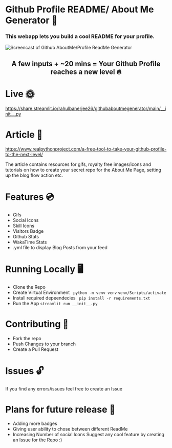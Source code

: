 # Github Profile README/ About Me Generator 💯

### This webapp lets you build a cool README for your profile. 

<img src='https://github.com/rahulbanerjee26/githubAboutMeGenerator/blob/main/screencast_ghub_profile_gen.gif' alt='Screencast of Github AboutMe/Profile ReadMe Generator'/>

<h2 align ='center'> A few inputs + ~20 mins = Your Github Profile reaches a new level 🔥 </h2>

# Live 🌞
https://share.streamlit.io/rahulbanerjee26/githubaboutmegenerator/main/__init__.py  

# Article 📝
https://www.realpythonproject.com/a-free-tool-to-take-your-github-profile-to-the-next-level/

The article contains resources for gifs, royalty free images/icons and tutorials on how to create your secret repo for the About Me Page, setting up the blog flow action etc.

# Features 💿
<ul><li>Gifs</li><li>Social Icons</li><li>Skill Icons</li><li>Visitors Badge</li><li>Github Stats</li><li>WakaTime Stats</li><li>.yml file to display Blog Posts from your feed</li></ul>
<!-- /wp:list -->

# Running Locally 🖥️
- Clone the Repo
- Create Virtual Environment
``` python -m venv venv``` 
 ``` venv/Scripts/activate ```
- Install required depeendecies
``` pip install -r requirements.txt```
- Run the App 
```streamlit run __init__.py```

# Contributing 🤝
- Fork the repo
- Push Changes to your branch
- Create a Pull Request

# Issues  🔓
If you find any errors/issues feel free to create an Issue

# Plans for future release 📆
- Adding more badges
- Giving user ability to chose between different ReadMe 
- Increasing Number of social Icons
Suggest any cool feature by creating an Issue for the Repo :)
